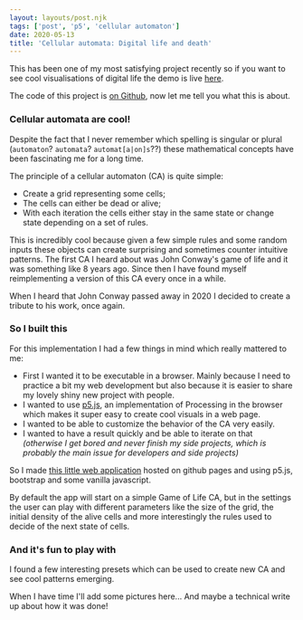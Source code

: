 ```yaml
---
layout: layouts/post.njk
tags: ['post', 'p5', 'cellular automaton']
date: 2020-05-13
title: 'Cellular automata: Digital life and death'
---
```


This has been one of my most satisfying project recently so if you want to see cool visualisations of digital life the demo is live [here](https://statox.github.io/p5-cellular-automaton/).

The code of this project is [on Github](https://github.com/statox/p5-cellular-automaton), now let me tell you what this is about.

### Cellular automata are cool! 

Despite the fact that I never remember which spelling is singular or plural (`automaton`? `automata`? `automat[a|on]s`??) these mathematical concepts have been fascinating me for a long time.

The principle of a cellular automaton (CA) is quite simple:

 - Create a grid representing some cells;
 - The cells can either be dead or alive;
 - With each iteration the cells either stay in the same state or change state depending on a set of rules.

This is incredibly cool because given a few simple rules and some random inputs these objects can create surprising and sometimes counter intuitive patterns.
The first CA I heard about was John Conway's game of life and it was something like 8 years ago. Since then I have found myself reimplementing a version of this CA every once in a while.

When I heard that John Conway passed away in 2020 I decided to create a tribute to his work, once again.

### So I built this

For this implementation I had a few things in mind which really mattered to me:

 - First I wanted it to be executable in a browser. Mainly because I need to practice a bit my web development but also because it is easier to share my lovely shiny new project with people.
 - I wanted to use [p5.js](https://p5js.org/), an implementation of Processing in the browser which makes it super easy to create cool visuals in a web page.
 - I wanted to be able to customize the behavior of the CA very easily.
 - I wanted to have a result quickly and be able to iterate on that _(otherwise I get bored and never finish my side projects, which is probably the main issue for developers and side projects)_

So I made [this little web application](https://statox.github.io/p5-cellular-automaton/) hosted on github pages and using p5.js, bootstrap and some vanilla javascript.

By default the app will start on a simple Game of Life CA, but in the settings the user can play with different parameters like the size of the grid, the initial density of the alive cells and more interestingly the rules used to decide of the next state of cells.


### And it's fun to play with

I found a few interesting presets which can be used to create new CA and see cool patterns emerging.

When I have time I'll add some pictures here... And maybe a technical write up about how it was done!
